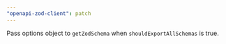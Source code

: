 ```yaml
---
"openapi-zod-client": patch
---
```


Pass options object to `getZodSchema` when `shouldExportAllSchemas` is true.